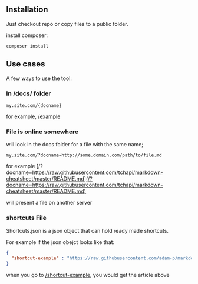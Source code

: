 ## Installation

Just checkout repo or copy files to a public folder.


install composer:

```
composer install
```

## Use cases

A few ways to use the tool:

### In /docs/ folder

```
my.site.com/{docname}
```
for example, [/example](/example)

### File is online somewhere

will look in the docs folder for a file with the same name;

```
my.site.com/?docname=http://some.domain.com/path/to/file.md
```
for example [/?docname=https://raw.githubusercontent.com/tchapi/markdown-cheatsheet/master/README.md](/?docname=https://raw.githubusercontent.com/tchapi/markdown-cheatsheet/master/README.md)

will present a file on another server

### shortcuts File

Shortcuts.json is a json object that can hold ready made shortcuts.

For example if the json obejct looks like that:

```json
{
  "shortcut-example" : "https://raw.githubusercontent.com/adam-p/markdown-here/master/README.md"
}
```

when you go to [/shortcut-example](/shortcut-example), you would get the article above
